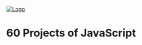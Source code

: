 [![Logo](https://raw.githubusercontent.com/AyushSaini00/60projectsavaScript/main/.assets/60projectsJs-logo.jpg)](https://60projectsofjs.vercel.app)
# 60 Projects of JavaScript
